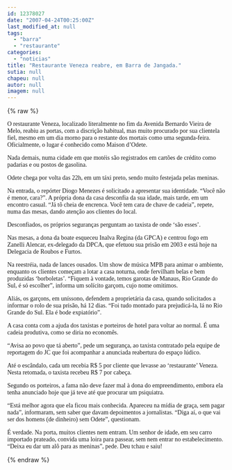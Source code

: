 ```yaml
---
id: 12378027
date: "2007-04-24T00:25:00Z"
last_modified_at: null
tags:
  - "barra"
  - "restaurante"
categories:
  - "noticias"
title: "Restaurante Veneza reabre, em Barra de Jangada."
sutia: null
chapeu: null
autor: null
imagem: null
---
```

{% raw %}
<p><P><FONT face=Verdana>O restaurante Veneza, localizado literalmente no fim da Avenida Bernardo Vieira de Melo, reabiu as portas, com a discrição habitual, mas muito procurado por sua clientela fiel, mesmo em um dia morno para o restante dos mortais como uma segunda-feira. Oficialmente, o lugar é conhecido como Maison d’Odete.</FONT></P></p>
<p><P><FONT face=Verdana>Nada demais, numa cidade em que motéis são registrados em cartões de crédito como padarias e ou postos de gasolina.</FONT></P></p>
<p><P><FONT face=Verdana>Odete chega por volta das 22h, em um táxi preto, sendo muito festejada pelas meninas.</FONT></P></p>
<p><P><FONT face=Verdana>Na entrada, o repórter Diogo Menezes é solicitado a apresentar sua identidade. “Você não é menor, cara?”. A própria dona da casa desconfia da sua idade, mais tarde, em um encontro casual. “Já tô cheia de encrenca. Você tem cara de chave de cadeia”, repete, numa das mesas, dando atenção aos clientes do local.</FONT></P></p>
<p><P><FONT face=Verdana>Desconfiados, os próprios seguranças perguntam ao taxista de onde ‘são esses’.</FONT></P></p>
<p><P><FONT face=Verdana>Nas mesas, a dona da boate esqueceu Inalva Regina (da GPCA) e centrou fogo em Zanelli Alencar, ex-delegado da DPCA, que efetuou sua prisão em 2003 e está hoje na Delegacia de Roubos e Furtos.</FONT></P></p>
<p><P><FONT face=Verdana>Na reestréia, nada de lances ousados. Um show de música MPB para animar o ambiente, enquanto os clientes começam a lotar a casa noturna, onde fervilham belas e bem produzidas ‘borboletas’. “Fiquem à vontade, temos garotas de Manaus, Rio Grande do Sul, é só escolher”, informa um solícito garçom, cujo nome omitimos.</FONT></P></p>
<p><P><FONT face=Verdana>Aliás, os garçons, em uníssono, defendem a proprietária da casa, quando solicitados a informar o rolo de sua prisão, há 12 dias. “Foi tudo montado para prejudicá-la, lá no Rio Grande do Sul. Ela é bode expiatório”.</FONT></P></p>
<p><P><FONT face=Verdana>A casa conta com a ajuda dos taxistas e porteiros de hotel para voltar ao normal. É uma cadeia produtiva, como se diria no economês.</FONT></P></p>
<p><P><FONT face=Verdana>“Avisa ao povo que tá aberto”, pede um segurança, ao taxista contratado pela equipe de reportagem do JC que foi acompanhar a anunciada reabertura do espaço lúdico.</FONT></P></p>
<p><P><FONT face=Verdana>Até o escândalo, cada um recebia R$ 5 por cliente que levasse ao ‘restaurante’ Veneza. Nesta retomada, o taxista recebeu R$ 7 por cabeça.</FONT></P></p>
<p><P><FONT face=Verdana>Segundo os porteiros, a fama não deve fazer mal à dona do empreendimento, embora ela tenha anunciado hoje que já teve até que procurar um psiquiatra. </FONT></P></p>
<p><P><FONT face=Verdana>“Está melhor agora que ela ficou mais conhecida. Apareceu na mídia de graça, sem pagar nada”, informaram, sem saber que davam depoimentos a jornalistas. “Diga aí, o que vai ser dos homens (de dinheiro) sem Odete”, questionam.</FONT></P></p>
<p><P><FONT face=Verdana>É verdade. Na porta, muitos clientes nem entram. Um senhor de idade, em seu carro importado prateado, convida uma loira para passear, sem nem entrar no estabelecimento. “Deixa eu dar um alô para as meninas”, pede. Deu tchau e saiu!</FONT></P> </p>
{% endraw %}